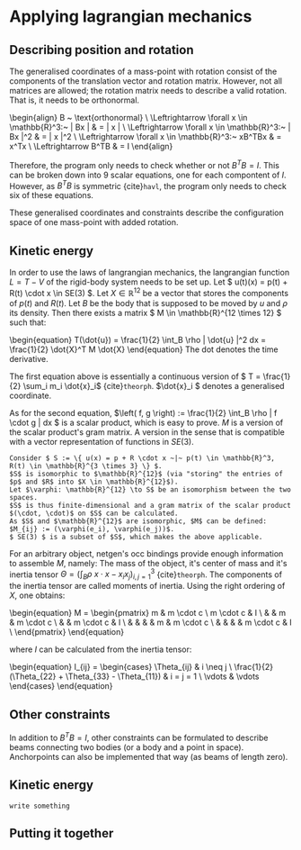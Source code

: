 # Applying lagrangian mechanics 

## Describing position and rotation
The generalised coordinates of a mass-point with rotation consist of the components of the translation vector and rotation matrix.
However, not all matrices are allowed; the rotation matrix needs to describe a valid rotation.
That is, it needs to be orthonormal.


\begin{align}
    B ~ \text{orthonormal} \\
    \Leftrightarrow \forall x \in \mathbb{R}^3:~ \| Bx \| & = \| x \| \\
    \Leftrightarrow \forall x \in \mathbb{R}^3:~ \| Bx \|^2 & = \| x \|^2 \\
    \Leftrightarrow \forall x \in \mathbb{R}^3:~ xB^TBx & = x^Tx \\
    \Leftrightarrow B^TB & = I
\end{align}

Therefore, the program only needs to check whether or not $B^TB = I$.
This can be broken down into 9 scalar equations, one for each compontent of $I$.
However, as $B^TB$ is symmetric {cite}`havl`, the program only needs to check six of these equations.

These generalised coordinates and constraints describe the configuration space of one mass-point with added rotation.


## Kinetic energy

In order to use the laws of langrangian mechanics, the langrangian function $L = T - V$ of the rigid-body system needs to be set up.
Let $ u(t)(x) = p(t) + R(t) \cdot x \in SE(3) $.
Let $X \in \mathbb{R}^{12}$ be a vector that stores the components of $p(t)$ and $R(t)$.
Let $B$ be the body that is supposed to be moved by $u$ and $\rho$ its density.
Then there exists a matrix $ M \in \mathbb{R}^{12 \times 12} $ such that:

\begin{equation}
    T(\dot{u}) = \frac{1}{2} \int_B \rho \| \dot{u} \|^2 dx = \frac{1}{2} \dot{X}^T M \dot{X}
\end{equation}
The dot denotes the time derivative.

The first equation above is essentially a continuous version of $ T = \frac{1}{2} \sum_i m_i \dot{x}_i$ {cite}`theorph`.
$\dot{x}_i $ denotes a generalised coordinate.

As for the second equation, $\left( f, g \right) := \frac{1}{2} \int_B \rho \| f \cdot g \| dx $ is a scalar product, which is easy to prove.
$M$ is a version of the scalar product's gram matrix. A version in the sense that is compatible with a vector representation of functions in $SE(3)$.

````{dropdown} The gram matrix
Consider $ S := \{ u(x) = p + R \cdot x ~|~ p(t) \in \mathbb{R}^3, R(t) \in \mathbb{R}^{3 \times 3} \} $.
$S$ is isomorphic to $\mathbb{R}^{12}$ (via "storing" the entries of $p$ and $R$ into $X \in \mathbb{R}^{12}$).
Let $\varphi: \mathbb{R}^{12} \to S$ be an isomorphism between the two spaces.
$S$ is thus finite-dimensional and a gram matrix of the scalar product $(\cdot, \cdot)$ on $S$ can be calculated.
As $S$ and $\mathbb{R}^{12}$ are isomorphic, $M$ can be defined: $M_{ij} := (\varphi(e_i), \varphi(e_j))$.
$ SE(3) $ is a subset of $S$, which makes the above applicable.
````

For an arbitrary object, netgen's occ bindings provide enough information to assemble $M$, namely:
The mass of the object, it's center of mass and it's inertia tensor $\Theta = (\int_B \rho ~ x \cdot x - x_i x_j)_{i,j=1}^3$ {cite}`theorph`.
The components of the inertia tensor are called moments of inertia.
Using the right ordering of $X$, one obtains:

\begin{equation}
    M = \begin{pmatrix}
            m & m \cdot c \\
            m \cdot c & I \\
            & & m & m \cdot c \\
            & & m \cdot c & I \\
            & & & & m & m \cdot c \\
            & & & & m \cdot c & I \\
        \end{pmatrix}
\end{equation}

where $I$ can be calculated from the inertia tensor:

\begin{equation}
    I_{ij} = \begin{cases}
                \Theta_{ij} & i \neq j \\
                \frac{1}{2} (\Theta_{22} + \Theta_{33} - \Theta_{11}) & i = j = 1 \\
                \vdots & \vdots
            \end{cases}
\end{equation}

## Other constraints
In addition to $B^TB = I$, other constraints can be formulated to describe beams connecting two bodies (or a body and a point in space).
Anchorpoints can also be implemented that way (as beams of length zero).


## Kinetic energy

```{todo}
write something
```

## Putting it together


